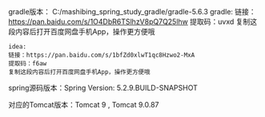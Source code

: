 gradle版本： C:/mashibing_spring_study_gradle/gradle-5.6.3
    gradle:
    链接：https://pan.baidu.com/s/1O4DbR6TSlhzV8pQ7Q25lhw
    提取码：uvxd
    复制这段内容后打开百度网盘手机App，操作更方便哦

    idea:
    链接：https://pan.baidu.com/s/1bfZd0xlwT1qc8Hzwo2-MxA
    提取码：f6aw
    复制这段内容后打开百度网盘手机App，操作更方便哦


spring源码版本：Spring Version: 5.2.9.BUILD-SNAPSHOT

对应的Tomcat版本：Tomcat 9 , Tomcat 9.0.87
